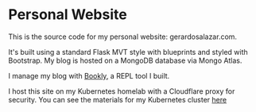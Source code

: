 # Personal Website

This is the source code for my personal website: gerardosalazar.com.


It's built using a standard Flask MVT style with blueprints and styled with Bootstrap.
My blog is hosted on a MongoDB database via Mongo Atlas.


I manage my blog with [Bookly](https://github.com/Salazar-99/Bookly), a REPL tool I built.


I host this site on my Kubernetes homelab with a Cloudflare proxy for security.
You can see the materials for my Kubernetes cluster [here](https://github.com/Salazar-99/Athena)